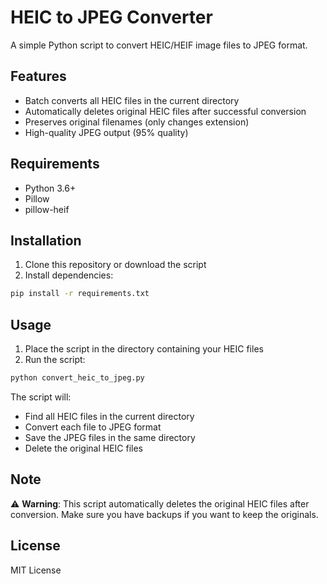 # HEIC to JPEG Converter

A simple Python script to convert HEIC/HEIF image files to JPEG format.

## Features

- Batch converts all HEIC files in the current directory
- Automatically deletes original HEIC files after successful conversion
- Preserves original filenames (only changes extension)
- High-quality JPEG output (95% quality)

## Requirements

- Python 3.6+
- Pillow
- pillow-heif

## Installation

1. Clone this repository or download the script
2. Install dependencies:

```bash
pip install -r requirements.txt
```

## Usage

1. Place the script in the directory containing your HEIC files
2. Run the script:

```bash
python convert_heic_to_jpeg.py
```

The script will:
- Find all HEIC files in the current directory
- Convert each file to JPEG format
- Save the JPEG files in the same directory
- Delete the original HEIC files

## Note

⚠️ **Warning**: This script automatically deletes the original HEIC files after conversion. Make sure you have backups if you want to keep the originals.

## License

MIT License